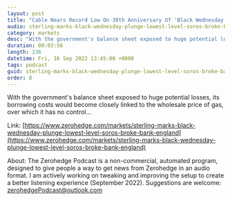 ```yaml
---
layout: post
title: "Cable Nears Record Low On 30th Anniversary Of 'Black Wednesday'"
audio: sterling-marks-black-wednesday-plunge-lowest-level-soros-broke-bank-england-0
category: markets
desc: "With the government's balance sheet exposed to huge potential losses, its borrowing costs would become closely linked to the wholesale price of gas, over which it has no control..."
duration: 00:03:56
length: 236
datetime: Fri, 16 Sep 2022 13:45:00 +0000
tags: podcast
guid: sterling-marks-black-wednesday-plunge-lowest-level-soros-broke-bank-england-0
order: 0
---
```

With the government's balance sheet exposed to huge potential losses, its borrowing costs would become closely linked to the wholesale price of gas, over which it has no control...

Link: [https://www.zerohedge.com/markets/sterling-marks-black-wednesday-plunge-lowest-level-soros-broke-bank-england](https://www.zerohedge.com/markets/sterling-marks-black-wednesday-plunge-lowest-level-soros-broke-bank-england)

About: The Zerohedge Podcast is a non-commercial, automated program, designed to give people a way to get news from Zerohedge in an audio format.  I am actively working on tweaking and improving the setup to create a better listening experience (September 2022).  Suggestions are welcome: [zerohedgePodcast@outlook.com](mailto:zerohedgePodcast@outlook.com)